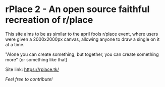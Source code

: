 # rPlace 2 - An open source faithful recreation of r/place

This site aims to be as similar to the april fools r/place event, where users were given a 2000x2000px canvas, allowing anyone to draw a single on it at a time. 

"Alone you can create something, but together, you can create something more" (or something like that)

Site link: https://rplace.tk/

*Feel free to contribute!*
